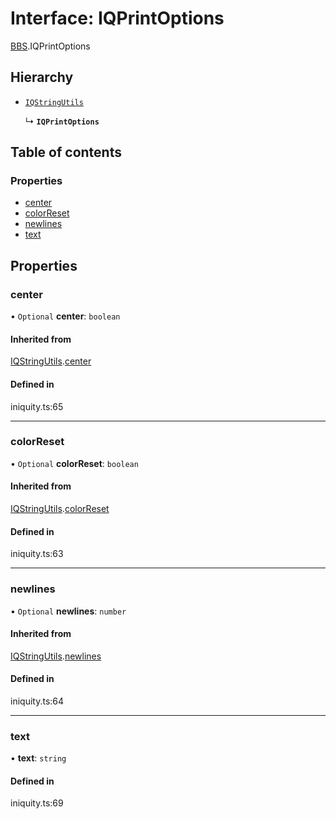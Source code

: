 # Interface: IQPrintOptions

[BBS](../modules/BBS.md).IQPrintOptions

## Hierarchy

- [`IQStringUtils`](BBS.IQStringUtils.md)

  ↳ **`IQPrintOptions`**

## Table of contents

### Properties

- [center](BBS.IQPrintOptions.md#center)
- [colorReset](BBS.IQPrintOptions.md#colorreset)
- [newlines](BBS.IQPrintOptions.md#newlines)
- [text](BBS.IQPrintOptions.md#text)

## Properties

### center

• `Optional` **center**: `boolean`

#### Inherited from

[IQStringUtils](BBS.IQStringUtils.md).[center](BBS.IQStringUtils.md#center)

#### Defined in

iniquity.ts:65

___

### colorReset

• `Optional` **colorReset**: `boolean`

#### Inherited from

[IQStringUtils](BBS.IQStringUtils.md).[colorReset](BBS.IQStringUtils.md#colorreset)

#### Defined in

iniquity.ts:63

___

### newlines

• `Optional` **newlines**: `number`

#### Inherited from

[IQStringUtils](BBS.IQStringUtils.md).[newlines](BBS.IQStringUtils.md#newlines)

#### Defined in

iniquity.ts:64

___

### text

• **text**: `string`

#### Defined in

iniquity.ts:69
